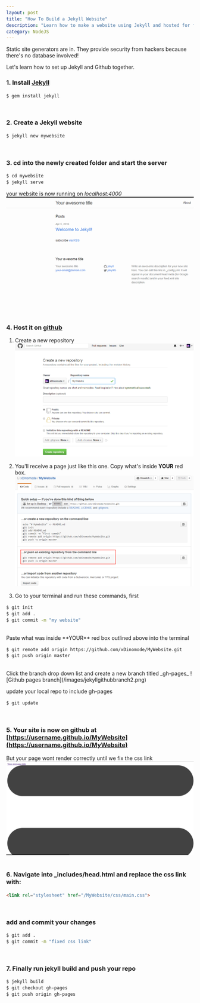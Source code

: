 ```yaml
---
layout: post
title: "How To Build a Jekyll Website"
description: "Learn how to make a website using Jekyll and hosted for free on Github."
category: NodeJS
---
```


Static site generators are in. They provide security from hackers because there's no database involved! 

Let's learn how to set up Jekyll and Github together.

<!--more-->

### 1. Install [Jekyll](https://jekyllrb.com/docs/installation/)

```bash
$ gem install jekyll
```
<br>

### 2. Create a Jekyll website

```bash
$ jekyll new mywebsite
```
<br>

### 3. **cd** into the newly created folder and start the server

```bash
$ cd mywebsite
$ jekyll serve
```

your website is now running on _localhost:4000_
![Jekyll server](/images/jekyllserver.png)

### 4. Host it on [github](https://github.com)

1. Create a new repository
![Github repo](/images/jekyllgithubrepo.png)

2. You'll receive a page just like this one. Copy what's inside **YOUR** red box.
![Jekyll github setup](/images/jekyllgithubreposetup.png)

3. Go to your terminal and run these commands, first

```bash
$ git init
$ git add .
$ git commit -m "my website"
```
<br>
Paste what was inside **YOUR** red box outlined above into the terminal

```bash
$ git remote add origin https://github.com/xDinomode/MyWebsite.git
$ git push origin master
```
<br>
Click the branch drop down list and create a new branch titled _gh-pages_
![Github pages branch](/images/jekyllgithubbranch2.png)

update your local repo to include gh-pages

```bash
$ git update
```
<br>

### 5. Your site is now on github at [https://username.github.io/MyWebsite](https://username.github.io/MyWebsite)
But your page wont render correctly until we fix the css link
![broken github css link](/images/brokenjekyll.png)
<br>
<br>

### 6. Navigate into **_includes/head.html** and replace the css link with:

```html
<link rel="stylesheet" href="/MyWebsite/css/main.css">
```
<br>

### add and commit your changes

```bash
$ git add .
$ git commit -m "fixed css link"
```

<br>

### 7. Finally run jekyll build and push your repo

```bash
$ jekyll build
$ git checkout gh-pages
$ git push origin gh-pages
```
